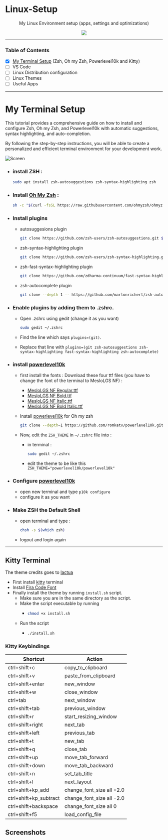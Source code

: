 # Linux-Setup
<p align="center">
My Linux Environment setup (apps, settings and optimizations)
</p>
<p align="center">
  <img  src="https://user-images.githubusercontent.com/73834838/228386835-de808131-3885-4ba0-975e-c4073f99d4a2.gif">
</p>





----

### **Table of Contents**

- [x] [My Terminal Setup](#My-Terminal-Setup) (Zsh, Oh my Zsh, Powerlevel10k and Kitty)
- [ ] VS Code
- [ ] Linux Distribution configuration
- [ ] Linux Themes
- [ ] Useful Apps

-----

# My Terminal Setup

This tutorial provides a comprehensive guide on how to install and configure Zsh, Oh my Zsh, and Powerlevel10k with automatic suggestions, syntax highlighting, and auto-completion.

By following the step-by-step instructions, you will be able to create a personalized and efficient terminal environment for your development work.



![Screen](https://github.com/AhmedMohamedAbdelaty/Linux-Setup/assets/73834838/3fd835db-f0a3-4998-9011-4ef3f501cb73)



- ### install ZSH : 

  ```bash
  sudo apt install zsh-autosuggestions zsh-syntax-highlighting zsh
  ```

  

- ### Install [Oh My Zsh](https://ohmyz.sh/) : 

  ```bash
  sh -c "$(curl -fsSL https://raw.githubusercontent.com/ohmyzsh/ohmyzsh/master/tools/install.sh)"
  ```

  

- ### Install plugins

  - autosuggesions plugin

    ```bash
    git clone https://github.com/zsh-users/zsh-autosuggestions.git $ZSH_CUSTOM/plugins/zsh-autosuggestions
    ```

    

  - zsh-syntax-highlighting plugin

    ```bash
    git clone https://github.com/zsh-users/zsh-syntax-highlighting.git $ZSH_CUSTOM/plugins/zsh-syntax-highlighting
    ```

    

  - zsh-fast-syntax-highlighting plugin

    ```bash
    git clone https://github.com/zdharma-continuum/fast-syntax-highlighting.git ${ZSH_CUSTOM:-$HOME/.oh-my-zsh/custom}/plugins/fast-syntax-highlighting
    ```

    

  - zsh-autocomplete plugin

    ```bash
    git clone --depth 1 -- https://github.com/marlonrichert/zsh-autocomplete.git $ZSH_CUSTOM/plugins/zsh-autocomplete
    ```

    

- ### Enable plugins by adding them to .zshrc.

  - Open .zshrc using gedit (change it as you want)

    ```bash
    sudo gedit ~/.zshrc
    ```

  - Find the line which says `plugins=(git)`.

  - Replace that line with `plugins=(git zsh-autosuggestions zsh-syntax-highlighting fast-syntax-highlighting zsh-autocomplete)`



- ### install [powerlevel10k](https://github.com/romkatv/powerlevel10k)

  - first install the fonts : Download these four ttf files (you have to change the font of the terminal to MesloLGS NF) : 

    - [MesloLGS NF Regular.ttf](https://github.com/romkatv/powerlevel10k-media/raw/master/MesloLGS%20NF%20Regular.ttf)
    - [MesloLGS NF Bold.ttf](https://github.com/romkatv/powerlevel10k-media/raw/master/MesloLGS%20NF%20Bold.ttf)
    - [MesloLGS NF Italic.ttf](https://github.com/romkatv/powerlevel10k-media/raw/master/MesloLGS%20NF%20Italic.ttf)
    - [MesloLGS NF Bold Italic.ttf](https://github.com/romkatv/powerlevel10k-media/raw/master/MesloLGS%20NF%20Bold%20Italic.ttf)

  - Install [powerlevel10k](https://github.com/romkatv/powerlevel10k#oh-my-zsh) for Oh my zsh 

    ```bash
    git clone --depth=1 https://github.com/romkatv/powerlevel10k.git ${ZSH_CUSTOM:-$HOME/.oh-my-zsh/custom}/themes/powerlevel10k
    ```

  - Now, edit the `ZSH_THEME` in `~/.zshrc` file into :  

    - in terminal : 

      ```bash
      sudo gedit ~/.zshrc
      ```

    - edit the theme to be like this `ZSH_THEME="powerlevel10k/powerlevel10k"`

- ### Configure [powerlevel10k](https://github.com/romkatv/powerlevel10k)

  - open new terminal and type `p10k configure`
  - configure it as you want

- ### Make ZSH the Default Shell 

  - open terminal and type :

    ```bash
    chsh -s $(which zsh)
    ```

  - logout and login again

---
<!-- - ### install [Dracula theme](https://draculatheme.com/powerlevel10k) (Optional) - (by [@satriajanaka09](https://medium.com/@satriajanaka09/setup-zsh-oh-my-zsh-powerlevel10k-on-ubuntu-20-04-c4a4052508fd))

  - Install `dconf-cli` with following command :

    ```bash
    sudo apt-get install dconf-cli
    ```

    Clone the repository

    ```bash
    git clone https://github.com/dracula/gnome-terminal
    ```

    ```bash
    cd gnome-terminal
    ```

    Right click in the terminal, then choose *preferences.* In *preferences,* choose add profiles (the + button on the right), fill the new profile name i.e. dracula.

    ![img](https://miro.medium.com/v2/resize:fit:700/1*s6SqFM5CtxcRd9_srmOSxg.png)

    In the **Colors** tab, uncheck the ‘Use colors from system theme’ in **Text and Background Color**. Then, close the preferences.

    ![img](https://miro.medium.com/v2/resize:fit:700/1*iy-fmT0ZPMbzgfutUz-l1g.png)

    Now run the installation script :

    ```bash
    ./install.sh
    ```

    Then follow the instructions, when the prompt ask you to choose a profile, choose the profile that we have been created before.

    Now back to *preferences* setting, set dracula as default profile.

    ![img](https://miro.medium.com/v2/resize:fit:700/1*Hu_PJFjWAQ7FzY6YvmjLIA.png)

    Now, start a new terminal session, and see the dracula theme has been applied in the GNOME terminal

    ![img](https://miro.medium.com/v2/resize:fit:700/1*zWWNF-SO9wjzzNmsZlfZ4g.png)

 -->

## Kitty Terminal
The theme credits goes to [lactua](https://github.com/lactua/dotfiles/tree/master)

- First install [kitty](https://sw.kovidgoyal.net/kitty/binary.html) terminal
- Install [Fira Code Font](https://github.com/tonsky/FiraCode)
- Finally install the theme by running `install.sh` script.
  - Make sure you are in the same directory as the script.
  - Make the script executable by running
    - ```bash
      chmod +x install.sh
      ```
  - Run the script
    - ```bash
      ./install.sh
      ```

### Kitty Keybindings

| Shortcut              | Action                        |
|-----------------------|-------------------------------|
| ctrl+shift+c          | copy_to_clipboard             |
| ctrl+shift+v          | paste_from_clipboard          |
| ctrl+shift+enter      | new_window                    |
| ctrl+shift+w          | close_window                  |
| ctrl+tab              | next_window                   |
| ctrl+shift+tab        | previous_window               |
| ctrl+shift+r          | start_resizing_window         |
| ctrl+shift+right      | next_tab                      |
| ctrl+shift+left       | previous_tab                  |
| ctrl+shift+t          | new_tab                       |
| ctrl+shift+q          | close_tab                     |
| ctrl+shift+up         | move_tab_forward              |
| ctrl+shift+down       | move_tab_backward             |
| ctrl+shift+n          | set_tab_title                 |
| ctrl+shift+l          | next_layout                   |
| ctrl+shift+kp_add     | change_font_size all +2.0     |
| ctrl+shift+kp_subtract| change_font_size all -2.0     |
| ctrl+shift+backspace  | change_font_size all 0        |
| ctrl+shift+f5         | load_config_file              |

## Screenshots
